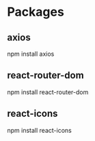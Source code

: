 # Packages

## axios

npm install axios

## react-router-dom

npm install react-router-dom

## react-icons

npm install react-icons
